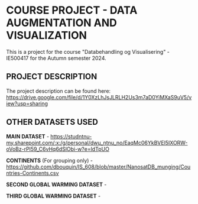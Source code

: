 # COURSE PROJECT - DATA AUGMENTATION AND VISUALIZATION
This is a project for the course "Databehandling og Visualisering" - IE500417 for the Autumn semester 2024.


## PROJECT DESCRIPTION
The project description can be found here: https://drive.google.com/file/d/1Y0XzLhJsJLRLH2Us3m7aD0YiMXaS9uV5/view?usp=sharing

## OTHER DATASETS USED

**MAIN DATASET** - https://studntnu-my.sharepoint.com/:x:/g/personal/dwu_ntnu_no/EaqMc06YkBVEl5IXORW-oVoBz-rPl59_C6vHq6dSlObi-w?e=ldTpUO

**CONTINENTS** (For grouping only) - https://github.com/dbouquin/IS_608/blob/master/NanosatDB_munging/Countries-Continents.csv

**SECOND GLOBAL WARMING DATASET** -

**THIRD GLOBAL WARMING DATASET** -
